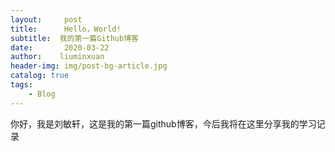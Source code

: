 ```yaml
---
layout:     post
title:      Hello，World!
subtitle:  我的第一篇Github博客
date:       2020-03-22
author:    liuminxuan
header-img: img/post-bg-article.jpg
catalog: true
tags:
    - Blog
---
```


你好，我是刘敏轩，这是我的第一篇github博客，今后我将在这里分享我的学习记录